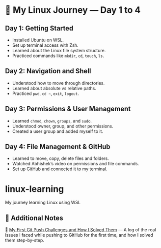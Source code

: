 
# 🌱 My Linux Journey — Day 1 to 4

## Day 1: Getting Started
- Installed Ubuntu on WSL.
- Set up terminal access with Zsh.
- Learned about the Linux file system structure.
- Practiced commands like `mkdir`, `cd`, `touch`, `ls`.

## Day 2: Navigation and Shell
- Understood how to move through directories.
- Learned about absolute vs relative paths.
- Practiced `pwd`, `cd ~`, `exit`, `logout`.

## Day 3: Permissions & User Management
- Learned `chmod`, `chown`, `groups`, and `sudo`.
- Understood owner, group, and other permissions.
- Created a user group and added myself to it.

## Day 4: File Management & GitHub
- Learned to move, copy, delete files and folders.
- Watched Abhishek’s video on permissions and file commands.
- Set up GitHub and connected it to my terminal.


# linux-learning
 My journey learning Linux using WSL

## 📘 Additional Notes

📌 [My First Git Push Challenges and How I Solved Them](push-challenges.md) — A log of the real issues I faced while pushing to GitHub for the first time, and how I solved them step-by-step.

